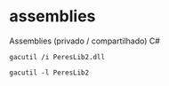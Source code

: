 # assemblies
Assemblies (privado / compartilhado) C#

```
gacutil /i PeresLib2.dll

gacutil -l PeresLib2
```